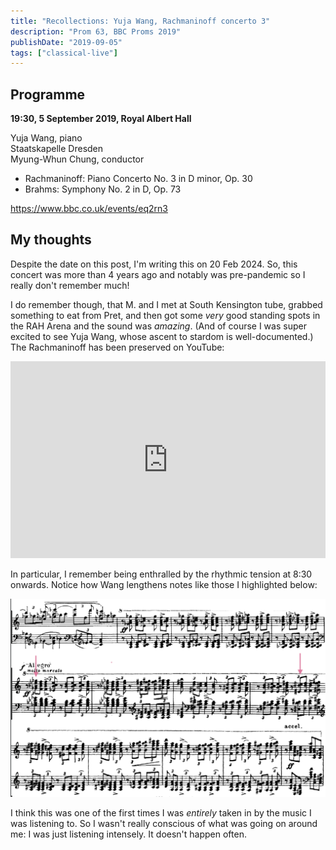```yaml
---
title: "Recollections: Yuja Wang, Rachmaninoff concerto 3"
description: "Prom 63, BBC Proms 2019"
publishDate: "2019-09-05"
tags: ["classical-live"]
---
```


## Programme

**19:30, 5 September 2019, Royal Albert Hall**

Yuja Wang, piano<br />
Staatskapelle Dresden<br />
Myung-Whun Chung, conductor

- Rachmaninoff: Piano Concerto No. 3 in D minor, Op. 30
- Brahms: Symphony No. 2 in D, Op. 73

https://www.bbc.co.uk/events/eq2rn3

## My thoughts

Despite the date on this post, I'm writing this on 20 Feb 2024.
So, this concert was more than 4 years ago and notably was pre-pandemic so I really don't remember much!

I do remember though, that M. and I met at South Kensington tube, grabbed something to eat from Pret, and then got some *very* good standing spots in the RAH Arena and the sound was *amazing*.
(And of course I was super excited to see Yuja Wang, whose ascent to stardom is well-documented.)
The Rachmaninoff has been preserved on YouTube:

<iframe width="100%" height="315" src="https://www.youtube.com/embed/gyPHOJ1Bm1Y?si=nhSR2wtL0tFZl-Qf" title="YouTube video player" frameborder="0" allow="accelerometer; autoplay; clipboard-write; encrypted-media; gyroscope; picture-in-picture; web-share" allowfullscreen></iframe>

In particular, I remember being enthralled by the rhythmic tension at 8:30 onwards.
Notice how Wang lengthens notes like those I highlighted below:

![Rach 3 excerpt](./excerpt.png)

I think this was one of the first times I was *entirely* taken in by the music I was listening to.
So I wasn't really conscious of what was going on around me: I was just listening intensely.
It doesn't happen often.
